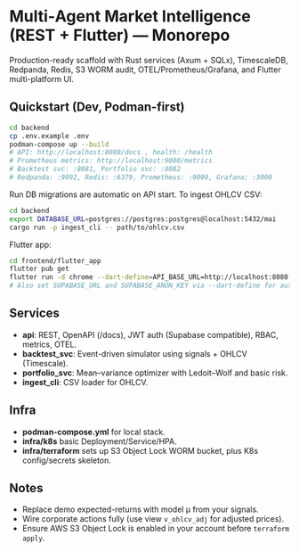 # Multi‑Agent Market Intelligence (REST + Flutter) — Monorepo

Production-ready scaffold with Rust services (Axum + SQLx), TimescaleDB, Redpanda, Redis, S3 WORM audit, OTEL/Prometheus/Grafana, and Flutter multi-platform UI.

## Quickstart (Dev, Podman-first)

```bash
cd backend
cp .env.example .env
podman-compose up --build
# API: http://localhost:8080/docs , health: /health
# Prometheus metrics: http://localhost:9000/metrics
# Backtest svc: :8081, Portfolio svc: :8082
# Redpanda: :9092, Redis: :6379, Prometheus: :9090, Grafana: :3000
```

Run DB migrations are automatic on API start. To ingest OHLCV CSV:

```bash
cd backend
export DATABASE_URL=postgres://postgres:postgres@localhost:5432/mai
cargo run -p ingest_cli -- path/to/ohlcv.csv
```

Flutter app:

```bash
cd frontend/flutter_app
flutter pub get
flutter run -d chrome --dart-define=API_BASE_URL=http://localhost:8080
# Also set SUPABASE_URL and SUPABASE_ANON_KEY via --dart-define for auth
```

## Services
- **api**: REST, OpenAPI (/docs), JWT auth (Supabase compatible), RBAC, metrics, OTEL.
- **backtest_svc**: Event-driven simulator using signals + OHLCV (Timescale).
- **portfolio_svc**: Mean–variance optimizer with Ledoit–Wolf and basic risk.
- **ingest_cli**: CSV loader for OHLCV.

## Infra
- **podman-compose.yml** for local stack.
- **infra/k8s** basic Deployment/Service/HPA.
- **infra/terraform** sets up S3 Object Lock WORM bucket, plus K8s config/secrets skeleton.

## Notes
- Replace demo expected-returns with model μ from your signals.
- Wire corporate actions fully (use view `v_ohlcv_adj` for adjusted prices).
- Ensure AWS S3 Object Lock is enabled in your account before `terraform apply`.
